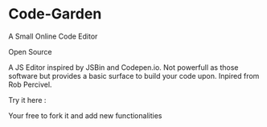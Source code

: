 # Code-Garden
A Small Online Code Editor

Open Source

A JS Editor inspired by JSBin and Codepen.io. Not powerfull as those software but provides a basic surface to build your code upon.
Inpired from Rob Percivel.

Try it here : 

Your free to fork it and add new functionalities
